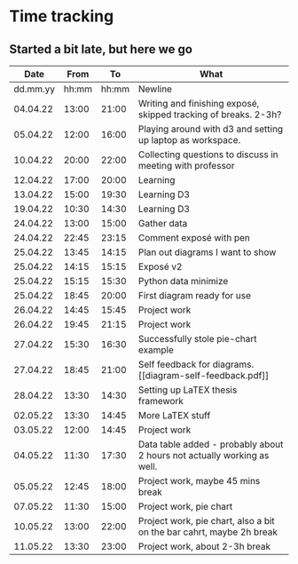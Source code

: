# Time tracking
## Started a bit late, but here we go

|Date|From|To|What|
|---|---|---|---|
| dd.mm.yy | hh:mm | hh:mm | Newline |
| 04.04.22 | 13:00 | 21:00 | Writing and finishing exposé, skipped tracking of breaks. 2-3h? |
| 05.04.22 | 12:00 | 16:00 | Playing around with d3 and setting up laptop as workspace. |
| 10.04.22 | 20:00 | 22:00 | Collecting questions to discuss in meeting with professor |
| 12.04.22 | 17:00 | 20:00 | Learning |
| 13.04.22 | 15:00 | 19:30 | Learning D3 |
| 19.04.22 | 10:30 | 14:30 | Learning D3 |
| 24.04.22 | 13:00 | 15:00 | Gather data |
| 24.04.22 | 22:45 | 23:15 | Comment exposé with pen |
| 25.04.22 | 13:45 | 14:15 | Plan out diagrams I want to show |
| 25.04.22 | 14:15 | 15:15 | Exposé v2 |
| 25.04.22 | 15:15 | 15:30 | Python data minimize |
| 25.04.22 | 18:45 | 20:00 | First diagram ready for use |
| 26.04.22 | 14:45 | 15:45 | Project work |
| 26.04.22 | 19:45 | 21:15 | Project work |
| 27.04.22 | 15:30 | 16:30 | Successfully stole pie-chart example |
| 27.04.22 | 18:45 | 21:00 | Self feedback for diagrams. [[diagram-self-feedback.pdf]]|
| 28.04.22 | 13:30 | 14:30 | Setting up LaTEX thesis framework |
| 02.05.22 | 13:30 | 14:45 | More LaTEX stuff |
| 03.05.22 | 12:00 | 14:45 | Project work |
| 04.05.22 | 11:30 | 17:30 | Data table added - probably about 2 hours not actually working as well. |
| 05.05.22 | 12:45 | 18:00 | Project work, maybe 45 mins break |
| 07.05.22 | 11:30 | 15:00 | Project work, pie chart |
| 10.05.22 | 13:00 | 22:00 | Project work, pie chart, also a bit on the bar cahrt, maybe 2h break |
| 11.05.22 | 13:30 | 23:00 | Project work, about 2-3h break |
